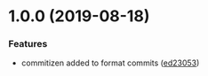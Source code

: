 # 1.0.0 (2019-08-18)


### Features

* commitizen added to format commits ([ed23053](https://github.com/ashblue/oyster-package-generator/commit/ed23053))

